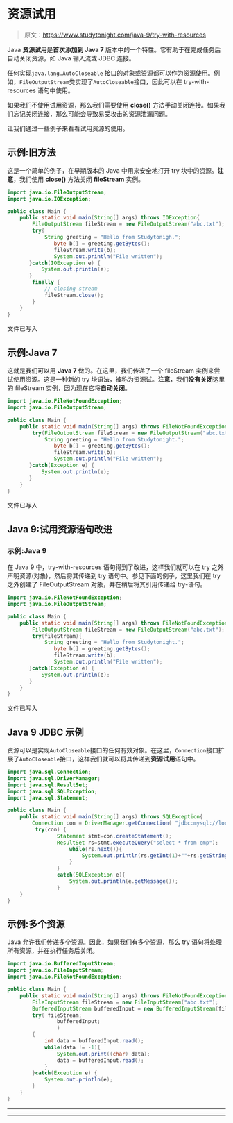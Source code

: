 # 资源试用

> 原文：<https://www.studytonight.com/java-9/try-with-resources>

Java **资源试用**是**首次添加到 Java 7** 版本中的一个特性。它有助于在完成任务后自动关闭资源，如 Java 输入流或 JDBC 连接。

任何实现`java.lang.AutoCloseable` 接口的对象或资源都可以作为资源使用。例如，`FileOutputStream`类实现了`AutoCloseable`接口，因此可以在 try-with-resources 语句中使用。

如果我们不使用试用资源，那么我们需要使用 **close()** 方法手动关闭连接。如果我们忘记关闭连接，那么可能会导致易受攻击的资源泄漏问题。

让我们通过一些例子来看看试用资源的使用。

## 示例:旧方法

这是一个简单的例子，在早期版本的 Java 中用来安全地打开 try 块中的资源。**注意**，我们使用 **close()** 方法关闭 **fileStream** 实例。

```java
import java.io.FileOutputStream;
import java.io.IOException;

public class Main { 
	public static void main(String[] args) throws IOException{  
        FileOutputStream fileStream = new FileOutputStream("abc.txt");
        try{  
            String greeting = "Hello from Studytonigh.";      
               byte b[] = greeting.getBytes();       
               fileStream.write(b);      
               System.out.println("File written");           
       }catch(IOException e) {  
           System.out.println(e);  
       }
        finally {
        	// closing stream
        	fileStream.close();
        }
	}
}
```

文件已写入

## 示例:Java 7

这就是我们可以用 **Java 7** 做的。在这里，我们传递了一个 fileStream 实例来尝试使用资源。这是一种新的 try 块语法，被称为资源试。**注意**，我们**没有关闭**这里的 fileStream 实例，因为现在它将**自动关闭**。

```java
import java.io.FileNotFoundException;
import java.io.FileOutputStream;

public class Main {
	public static void main(String[] args) throws FileNotFoundException{  
        try(FileOutputStream fileStream = new FileOutputStream("abc.txt");){  
            String greeting = "Hello from Studytonight.";      
               byte b[] = greeting.getBytes();       
               fileStream.write(b);      
               System.out.println("File written");           
       }catch(Exception e) {  
           System.out.println(e);  
       }         
	}
}
```

文件已写入

## Java 9:试用资源语句改进

### 示例:Java 9

在 Java 9 中，try-with-resources 语句得到了改进，这样我们就可以在 try 之外声明资源(对象)，然后将其传递到 try 语句中。参见下面的例子，这里我们在 try 之外创建了 FileOutputStream 对象，并在稍后将其引用传递给 try-语句。

```java
import java.io.FileNotFoundException;
import java.io.FileOutputStream;

public class Main {
	public static void main(String[] args) throws FileNotFoundException{
        FileOutputStream fileStream = new FileOutputStream("abc.txt");  
        try(fileStream){  
            String greeting = "Hello from Studytonight.";      
               byte b[] = greeting.getBytes();       
               fileStream.write(b);      
               System.out.println("File written");           
       }catch(Exception e) {  
           System.out.println(e);  
       }         
	}
}
```

文件已写入

## Java 9 JDBC 示例

资源可以是实现`AutoCloseable`接口的任何有效对象。在这里，`Connection`接口扩展了`AutoCloseable`接口，这样我们就可以将其传递到**资源试用**语句中。

```java
import java.sql.Connection;
import java.sql.DriverManager;
import java.sql.ResultSet;
import java.sql.SQLException;
import java.sql.Statement;

public class Main {
	public static void main(String[] args) throws SQLException{
		Connection con = DriverManager.getConnection( "jdbc:mysql://localhost:3306/company","db_user","user_password");
		 try(con) {
	            Statement stmt=con.createStatement();  
	            ResultSet rs=stmt.executeQuery("select * from emp");  
		            while(rs.next()){    
		                System.out.println(rs.getInt(1)+""+rs.getString(2));    
		            }  
		        }  
		        catch(SQLException e){   
		            System.out.println(e.getMessage());  
		        }         
	}
}
```

## 示例:多个资源

Java 允许我们传递多个资源。因此，如果我们有多个资源，那么 try 语句将处理所有资源，并在执行任务后关闭。

```java
import java.io.BufferedInputStream;
import java.io.FileInputStream;
import java.io.FileNotFoundException;

public class Main { 
	public static void main(String[] args) throws FileNotFoundException{ 
		FileInputStream fileStream = new FileInputStream("abc.txt");
		BufferedInputStream bufferedInput = new BufferedInputStream(fileStream);
		try( fileStream; 
				bufferedInput;
				)
		{  
			int data = bufferedInput.read();
			while(data != -1){
				System.out.print((char) data);
				data = bufferedInput.read();
			}        
		}catch(Exception e) {  
			System.out.println(e);  
		}         
	}
}
```

* * *

* * *
